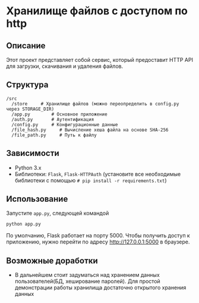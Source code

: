 # Хранилище файлов с доступом по http

## Описание

Этот проект представляет собой сервис, который предоставит HTTP API для загрузки, скачивания и удаления файлов.
## Структура
```
/src
  /store     # Хранилище файлов (можно переопределить в config.py через STORAGE_DIR)
  /app.py        # Основное приложение
  /auth.py       # Аутентификация
  /config.py     # Конфигурационные данные
  /file_hash.py     # Вычисление хеша файла на основе SHA-256
  /file_path.py     # Путь к файлу
```

## Зависимости

- Python 3.x
- Библиотеки: `Flask`, `Flask-HTTPAuth` (установите все необходимые библиотеки с помощью `# pip install -r requirements.txt`)

## Использование

 Запустите `app.py`, следующей командой

   ```bash
   python app.py
   ```
 По умолчанию, Flask работает на порту 5000.
 Чтобы получить доступ к приложению, нужно перейти по адресу http://127.0.0.1:5000 в браузере.

## Возможные доработки

- В дальнейшем стоит задуматься над хранением данных пользователей(БД, хеширование паролей). Для простой демонстрации работы хранилища достаточно открытого хранения данных




